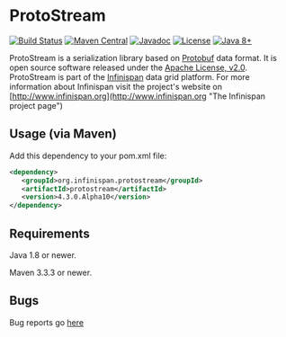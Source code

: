# ProtoStream
[![Build Status](https://travis-ci.org/infinispan/protostream.svg?branch=4.3.x)](https://travis-ci.org/infinispan/protostream)
[![Maven Central](https://img.shields.io/badge/maven/central-4.3.0.Alpha10-green.svg)](http://search.maven.org/#artifactdetails|org.infinispan.protostream|protostream|4.3.0.Alpha10|)
[![Javadoc](https://img.shields.io/badge/Javadoc-online-green.svg)](http://www.javadoc.io/doc/org.infinispan.protostream/protostream)
[![License](https://img.shields.io/github/license/infinispan/infinispan.svg)](http://www.apache.org/licenses/LICENSE-2.0)
[![Java 8+](https://img.shields.io/badge/java-8+-blue.svg)](http://java.oracle.com)

ProtoStream is a serialization library based on [Protobuf](https://github.com/google/protobuf) data format. It is open source software released under the
[Apache License, v2.0](http://www.apache.org/licenses/LICENSE-2.0 "The Apache License, v2.0").
ProtoStream is part of the [Infinispan](https://github.com/infinispan/infinispan) data grid platform. For more information about Infinispan visit the project's
website on [http://www.infinispan.org](http://www.infinispan.org "The Infinispan project page")


Usage (via Maven)
-----------------

Add this dependency to your pom.xml file:
   
```xml
<dependency>
   <groupId>org.infinispan.protostream</groupId>
   <artifactId>protostream</artifactId>
   <version>4.3.0.Alpha10</version>
</dependency>
```

Requirements
------------

Java 1.8 or newer.

Maven 3.3.3 or newer.

Bugs
----
Bug reports go [here](https://issues.jboss.org/projects/IPROTO)

